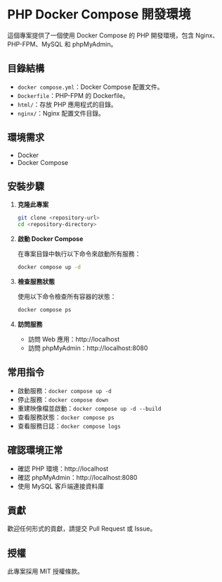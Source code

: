 # PHP Docker Compose 開發環境

這個專案提供了一個使用 Docker Compose 的 PHP 開發環境，包含 Nginx、PHP-FPM、MySQL 和 phpMyAdmin。

## 目錄結構

- `docker compose.yml`：Docker Compose 配置文件。
- `Dockerfile`：PHP-FPM 的 Dockerfile。
- `html/`：存放 PHP 應用程式的目錄。
- `nginx/`：Nginx 配置文件目錄。

## 環境需求

- Docker
- Docker Compose

## 安裝步驟

1. **克隆此專案**

   ```bash
   git clone <repository-url>
   cd <repository-directory>
   ```

2. **啟動 Docker Compose**

   在專案目錄中執行以下命令來啟動所有服務：

   ```bash
   docker compose up -d
   ```

3. **檢查服務狀態**

   使用以下命令檢查所有容器的狀態：

   ```bash
   docker compose ps
   ```

4. **訪問服務**

   - 訪問 Web 應用：http://localhost
   - 訪問 phpMyAdmin：http://localhost:8080

## 常用指令

- 啟動服務：`docker compose up -d`
- 停止服務：`docker compose down`
- 重建映像檔並啟動：`docker compose up -d --build`
- 查看服務狀態：`docker compose ps`
- 查看服務日誌：`docker compose logs`

## 確認環境正常

- 確認 PHP 環境：http://localhost
- 確認 phpMyAdmin：http://localhost:8080
- 使用 MySQL 客戶端連接資料庫

## 貢獻

歡迎任何形式的貢獻，請提交 Pull Request 或 Issue。

## 授權

此專案採用 MIT 授權條款。